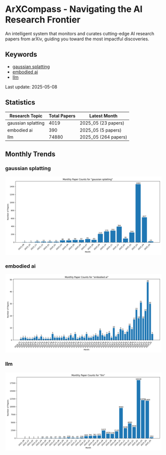 # ArXCompass - Navigating the AI Research Frontier
An intelligent system that monitors and curates cutting-edge AI research papers from arXiv, guiding you toward the most impactful discoveries.

## Keywords

- [gaussian splatting](gaussian_splatting/)
- [embodied ai](embodied_ai/)
- [llm](llm/)

Last update: 2025-05-08

## Statistics

| Research Topic | Total Papers | Latest Month |
| --- | --- | --- |
| gaussian splatting | 4019 | 2025_05 (23 papers) |
| embodied ai | 390 | 2025_05 (5 papers) |
| llm | 74880 | 2025_05 (264 papers) |

## Monthly Trends

### gaussian splatting

![Monthly Paper Counts for gaussian splatting](gaussian_splatting/monthly_stats.png)

### embodied ai

![Monthly Paper Counts for embodied ai](embodied_ai/monthly_stats.png)

### llm

![Monthly Paper Counts for llm](llm/monthly_stats.png)

